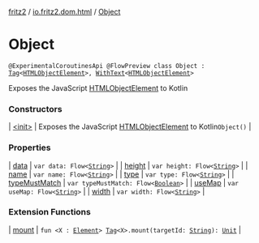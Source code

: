 [fritz2](../../index.md) / [io.fritz2.dom.html](../index.md) / [Object](./index.md)

# Object

`@ExperimentalCoroutinesApi @FlowPreview class Object : `[`Tag`](../../io.fritz2.dom/-tag/index.md)`<`[`HTMLObjectElement`](https://kotlinlang.org/api/latest/jvm/stdlib/org.w3c.dom/-h-t-m-l-object-element/index.html)`>, `[`WithText`](../../io.fritz2.dom/-with-text/index.md)`<`[`HTMLObjectElement`](https://kotlinlang.org/api/latest/jvm/stdlib/org.w3c.dom/-h-t-m-l-object-element/index.html)`>`

Exposes the JavaScript [HTMLObjectElement](https://developer.mozilla.org/en/docs/Web/API/HTMLObjectElement) to Kotlin

### Constructors

| [&lt;init&gt;](-init-.md) | Exposes the JavaScript [HTMLObjectElement](https://developer.mozilla.org/en/docs/Web/API/HTMLObjectElement) to Kotlin`Object()` |

### Properties

| [data](data.md) | `var data: Flow<`[`String`](https://kotlinlang.org/api/latest/jvm/stdlib/kotlin/-string/index.html)`>` |
| [height](height.md) | `var height: Flow<`[`String`](https://kotlinlang.org/api/latest/jvm/stdlib/kotlin/-string/index.html)`>` |
| [name](name.md) | `var name: Flow<`[`String`](https://kotlinlang.org/api/latest/jvm/stdlib/kotlin/-string/index.html)`>` |
| [type](type.md) | `var type: Flow<`[`String`](https://kotlinlang.org/api/latest/jvm/stdlib/kotlin/-string/index.html)`>` |
| [typeMustMatch](type-must-match.md) | `var typeMustMatch: Flow<`[`Boolean`](https://kotlinlang.org/api/latest/jvm/stdlib/kotlin/-boolean/index.html)`>` |
| [useMap](use-map.md) | `var useMap: Flow<`[`String`](https://kotlinlang.org/api/latest/jvm/stdlib/kotlin/-string/index.html)`>` |
| [width](width.md) | `var width: Flow<`[`String`](https://kotlinlang.org/api/latest/jvm/stdlib/kotlin/-string/index.html)`>` |

### Extension Functions

| [mount](../../io.fritz2.dom/mount.md) | `fun <X : `[`Element`](https://kotlinlang.org/api/latest/jvm/stdlib/org.w3c.dom/-element/index.html)`> `[`Tag`](../../io.fritz2.dom/-tag/index.md)`<X>.mount(targetId: `[`String`](https://kotlinlang.org/api/latest/jvm/stdlib/kotlin/-string/index.html)`): `[`Unit`](https://kotlinlang.org/api/latest/jvm/stdlib/kotlin/-unit/index.html) |

